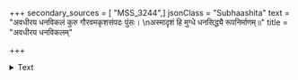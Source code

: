 +++
secondary_sources = [ "MSS_3244",]
jsonClass = "Subhaashita"
text = "अवधीरय धनविकलं कुरु गौरवमकृशसंपदः पुंसः।  \nअस्मादृशं हि मुग्धे धनसिद्ध्यै रूपनिर्माणम्॥"
title = "अवधीरय धनविकलम्"

+++

<details><summary>Text</summary>

अवधीरय धनविकलं कुरु गौरवमकृशसंपदः पुंसः।  
अस्मादृशं हि मुग्धे धनसिद्ध्यै रूपनिर्माणम्॥
</details>
